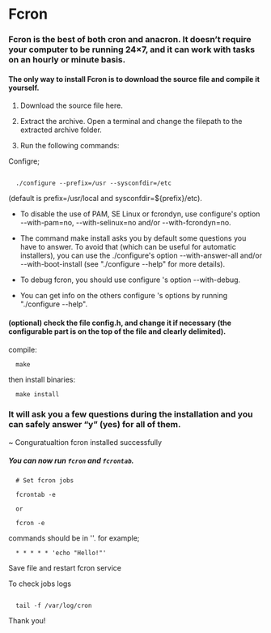 # Fcron

### Fcron is the best of both cron and anacron. It doesn’t require your computer to be running 24×7, and it can work with tasks on an hourly or minute basis.

#### The only way to install Fcron is to download the source file and compile it yourself.

1. Download the source file here.

2. Extract the archive. Open a terminal and change the filepath to the extracted archive folder.

3. Run the following commands:

Configre;

```code 

  ./configure --prefix=/usr --sysconfdir=/etc

```
(default is prefix=/usr/local and sysconfdir=${prefix}/etc).

  - To disable the use of PAM, SE Linux or fcrondyn, use configure's option --with-pam=no, --with-selinux=no and/or --with-fcrondyn=no.

  - The command make install asks you by default some questions you have to answer. To avoid that (which can be useful for automatic installers), you can use the ./configure's option --with-answer-all and/or --with-boot-install (see "./configure --help" for more details).

  - To debug fcron, you should use configure 's option --with-debug.

  - You can get info on the others configure 's options by running "./configure --help".


#### (optional) check the file config.h, and change it if necessary (the configurable part is on the top of the file and clearly delimited).

compile:

```code
  make  
```

then install binaries:

```code 
  make install
```

### It will ask you a few questions during the installation and you can safely answer “y” (yes) for all of them.


~ Conguratualtion fcron installed successfully

##### You can now run `fcron` and `fcrontab`.

```code
  # Set fcron jobs
  
  fcrontab -e 
  
  or 
  
  fcron -e
```

commands should be in ''. for example;

```code 
  * * * * * 'echo "Hello!"'
```

Save file and restart fcron service

To check jobs logs 

```code 

  tail -f /var/log/cron

```

Thank you!
